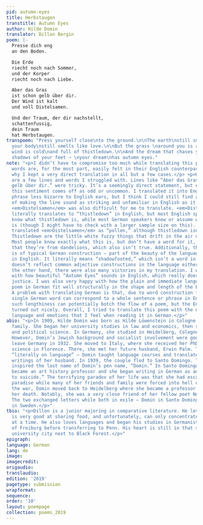 ```yaml
---
pid: autumn-eyes
title: Herbstaugen
transtitle: Autumn Eyes
author: Hilde Domin
translator: Dillon Bergin
poem: |-
  Presse dich eng
  an den Boden.

  Die Erde
  riecht noch nach Sommer,
  und der Korper
  riecht noch nach Liebe.

  Aber das Gras
  ist schon gelb über dir.
  Der Wind ist kalt
  und voll Distelsamen.

  Und der Traum, der dir nachstellt,
  schattenfussig,
  dein Traum
  hat Herbstaugen.
transpoem: "Press yourself close\nto the ground.\n\nThe earth\nstill smells like summer\nand
  your body\nstill smells like love.\n\nBut the grass \naround you is already yellow.\nThe
  wind is cold\nand full of thistledown.\n\nAnd the dream that chases you\non the
  shadows of your feet — \nyour dream\nhas autumn eyes."
note: "<p>I didn’t have to compromise too much while translating this poem. Its simple
  words are, for the most part, easily felt in their English counterparts. This is
  why I kept a very direct translation in all but a few cases.</p> <p>However, there
  are a few lines and words I struggled with. Lines like “Aber das Gras / ist schon
  gelb über dir.” were tricky. It’s a seemingly direct statement, but even in German
  this sentiment comes off as odd or uncommon. I translated it into English with a
  phrase less bizarre to English ears, but I think I could still find a better way
  of making the line sound as striking and unfamiliar in English as it does in German.
  <em>Distelsamen</em> was also difficult for me to translate. <em>Distelsamen</em>
  literally translates to “thistledown” in English, but most English speakers don’t
  know what thistledown is, while most German speakers know or assume what <em>Distelsamen</em>
  is (though I might have to check with a larger sample size on this). I initially
  translated <em>Distelsamen</em> as “pollen,” although thistledown isn’t pollen.
  Thistledown are the little white fuzzy things that drift in the air duringfall.
  Most people know exactly what this is, but don’t have a word for it, or would guess
  that they’re from dandelions, which also isn’t true. Additionally, the word <em>schattenfussig</em>
  is of typical German construction — part of the beauty of the language — but awkward
  in English. It literally means “shadowfooted,” which isn’t a word in English and
  doesn’t reflect common adjective constructions in the language either.</p> <p>On
  the other hand, there were also many victories in my translation. I was impressed
  with how beautiful “Autumn Eyes” sounds in English, which really does “Herbstaugen”
  justice. I was also very happy with how the plain and immediate language of the
  poem in German fit well structurally in the shape and length of the English translation.
  A problem with translating German is that, due to word construction freedoms, a
  single German word can correspond to a whole sentence or phrase in English. Usually,
  such lengthiness can potentially botch the flow of a poem, but the English translation
  turned out nicely. Overall, I tried to translate this poem with the natural, concrete
  language and emotions that I feel when reading it in German.</p>"
abio: "<p>In 1909, Hilde Domin was born as Hilde Löwenstein in Cologne to a Jewish
  family. She began her university studies in law and economics, then studied philosophy
  and political science. In Germany, she studied in Heidelberg, Cologne, and Berlin.
  However, Domin’s Jewish background and socialist involvement were good reason to
  leave Germany in 1932. She moved to Italy, where she received her PhD in political
  science in Florence. There, she met her future husband, Erwin Palm. The two survived
  “literally on language” — Domin taught language courses and translated the scholarly
  writings of her husband. In 1939, the couple fled to Santo Domingo. The city’s name
  inspired the last name of Domin’s pen name, “Domin.” In Santo Domingo, Domin’s husband
  became an art history professor and she began writing in German as an “alternative
  to suicide.” The terrifying paradox of her life was that she had escaped to an island
  paradise while many of her friends and family were forced into hell on Earth. After
  the war, Domin moved back to Heidelberg where she became a professor and lived until
  her death. Notably, she was a very close friend of her fellow poet Nelly Sachs.
  The two exchanged letters while both in exile — Domin in Santo Domingo and Sachs
  in Sweden.</p>"
tbio: "<p>Dillon is a junior majoring in comparative literature. He loves mornings,
  is very good at sharing food, and unfortunately, can only concentrate on one thing
  at a time. He also loves languages and began his studies in Germanistik at the University
  of Freiburg before transferring to Penn. His heart is still in that sunny, charming
  university city next to Black Forest.</p>"
epigraph: 
language: German
lang: de
image: 
imagecredit: 
origaudio: 
translaudio: 
edition: '2019'
pagetype: submission
wrapformat: 
sequence: 
order: '10'
layout: poempage
collection: poems_2019
---
```

